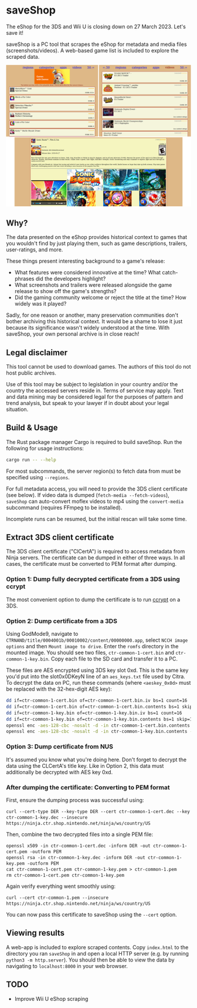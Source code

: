 # saveShop

The eShop for the 3DS and Wii U is closing down on 27 March 2023. Let's save it!

saveShop is a PC tool that scrapes the eShop for metadata and media files (screenshots/videos).
A web-based game list is included to explore the scraped data.

![Demo screenshot](images/demo.png)

## Why?

The data presented on the eShop provides historical context to games that you wouldn't find by just
playing them, such as game descriptions, trailers, user-ratings, and more.

These things present interesting background to a game's release:
* What features were considered innovative at the time? What catch-phrases did the developers highlight?
* What screenshots and trailers were released alongside the game release to show off the game's strengths?
* Did the gaming community welcome or reject the title at the time? How widely was it played?

Sadly, for one reason or another, many preservation communities don't bother archiving this
historical context. It would be a shame to lose it just because its significance wasn't widely
understood at the time. With saveShop, your own personal archive is in close reach!

## Legal disclaimer

This tool cannot be used to download games. The authors of this tool do not host public archives.

Use of this tool may be subject to legislation in your country and/or the country the accessed
servers reside in. Terms of service may apply. Text and data mining may be considered legal for
the purposes of pattern and trend analysis, but speak to your lawyer if in doubt about your
legal situation.

## Build & Usage

The Rust package manager Cargo is required to build saveShop. Run the following for usage instructions:
```sh
cargo run -- --help
```

For most subcommands, the server region(s) to fetch data from must be specified using `--regions`.

For full metadata access, you will need to provide the 3DS client certificate (see below).
If video data is dumped (`fetch-media --fetch-videos`), `saveShop` can auto-convert moflex videos
to mp4 using the `convert-media` subcommand (requires FFmpeg to be installed).

Incomplete runs can be resumed, but the initial rescan will take some time.

## Extract 3DS client certificate

The 3DS client certificate ("ClCertA") is required to access metadata from Ninja servers.
The certificate can be dumped in either of three ways. In all cases, the certificate must be
converted to PEM format after dumping.

### Option 1: Dump fully decrypted certificate from a 3DS using ccrypt

The most convenient option to dump the certificate is to run [ccrypt](https://github.com/SciresM/ccrypt) on a 3DS.

### Option 2: Dump certificate from a 3DS

Using GodMode9, navigate to `CTRNAND/title/0004001b/00010002/content/00000000.app`, select
`NCCH image options` and then `Mount image to drive`. Enter the `romfs` directory in the mounted
image. You should see two files, `ctr-common-1-cert.bin` and `ctr-common-1-key.bin`. Copy each file
to the SD card and transfer it to a PC.

These files are AES encrypted using 3DS key slot 0xd. This is the same key you'd put into the
slot0x0DKeyN line of an `aes_keys.txt` file used by Citra. To decrypt the data on PC, run these
commands (where `<aeskey_0x0d>` must be replaced with the 32-hex-digit AES key):
```sh
dd if=ctr-common-1-cert.bin of=ctr-common-1-cert.bin.iv bs=1 count=16
dd if=ctr-common-1-cert.bin of=ctr-common-1-cert.bin.contents bs=1 skip=16
dd if=ctr-common-1-key.bin of=ctr-common-1-key.bin.iv bs=1 count=16
dd if=ctr-common-1-key.bin of=ctr-common-1-key.bin.contents bs=1 skip=16
openssl enc -aes-128-cbc -nosalt -d -in ctr-common-1-cert.bin.contents -K <aeskey_0x0d> -iv `xxd -p ctr-common-1-cert.bin.iv` > ctr-common-1-cert.dec
openssl enc -aes-128-cbc -nosalt -d -in ctr-common-1-key.bin.contents -K <aeskey_0x0d> -iv `xxd -p ctr-common-1-key.bin.iv` > ctr-common-1-key.dec
```

### Option 3: Dump certificate from NUS

It's assumed you know what you're doing here. Don't forget to decrypt the data using the CLCertA's
title key. Like in Option 2, this data must additionally be decrypted with AES key 0xd.

### After dumping the certificate: Converting to PEM format

First, ensure the dumping process was successful using:
```
curl --cert-type DER --key-type DER --cert ctr-common-1-cert.dec --key ctr-common-1-key.dec --insecure https://ninja.ctr.shop.nintendo.net/ninja/ws/country/US
```

Then, combine the two decrypted files into a single PEM file:
```
openssl x509 -in ctr-common-1-cert.dec -inform DER -out ctr-common-1-cert.pem -outform PEM
openssl rsa -in ctr-common-1-key.dec -inform DER -out ctr-common-1-key.pem -outform PEM
cat ctr-common-1-cert.pem ctr-common-1-key.pem > ctr-common-1.pem
rm ctr-common-1-cert.pem ctr-common-1-key.pem
```

Again verify everything went smoothly using:
```
curl --cert ctr-common-1.pem --insecure https://ninja.ctr.shop.nintendo.net/ninja/ws/country/US
```

You can now pass this certificate to saveShop using the `--cert` option.

## Viewing results

A web-app is included to explore scraped contents. Copy `index.html` to the directory you ran
`saveShop` in and open a local HTTP server (e.g. by running `python3 -m http.server`). You should
then be able to view the data by navigating to `localhost:8000` in your web browser.

## TODO

* Improve Wii U eShop scraping
